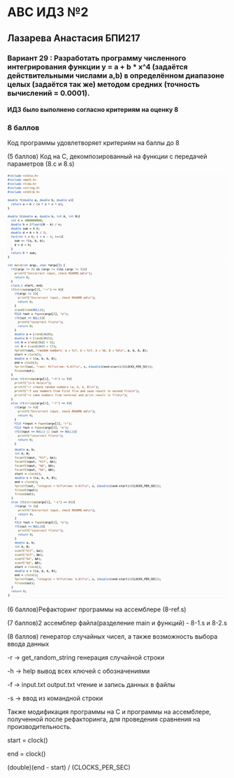 # АBC ИДЗ №2 
## Лазарева Анастасия БПИ217
### Вариант 29 : Разработать программу численного интегрирования функции y = a + b * x^4 (задаётся действительными числами а,b) в определённом диапазоне целых (задаётся так же) методом средних (точность вычислений = 0.0001).
#### ИДЗ было выполнено согласно критериям на оценку 8

### 8 баллов

Код программы удовлетворяет критериям на баллы до 8

(5 баллов) Код на C, декомпозированный на функции с передачей параметров (8.с и 8.s)

![img](/img1.png)
![img](/img2.png)
![img](/img3.png)

(6 баллов)Рефакторинг программы на ассемблере (8-ref.s)

(7 баллов)2 ассемблер файла(разделение main и функций) - 8-1.s и 8-2.s

(8 баллов) генератор случайных чисел, а также возможность выбора ввода данных

-r -> get_random_string генерация случайной строки

-h -> help вывод всех ключей с обозначениями

-f -> input.txt output.txt чтение и запись данных в файлы

-s -> ввод из командной строки

Также модификация программы на C и программы на ассемблере, полученной после рефакторинга, для проведения сравнения на производительность.

start = clock()

end = clock()

(double)(end - start) / (CLOCKS_PER_SEC)
